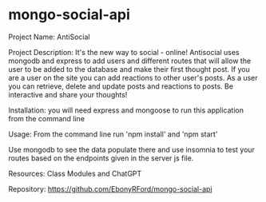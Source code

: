# mongo-social-api

Project Name: AntiSocial

Project Description:
It's the new way to social - online! Antisocial uses mongodb and express to add users and different routes that will allow the user to be added to the database and make their first thought post. If you are a user on the site you can add reactions to other user's posts. As a user you can retrieve, delete and update posts and reactions to posts. Be interactive and share your thoughts!

Installation:
you will need express and mongoose to run this application from the command line

Usage:
From the command line run 'npm install' and 'npm start'

Use mongodb to see the data populate there and use insomnia to test your routes based on the endpoints given in the server js file.

Resources:
Class Modules and ChatGPT

Repository: https://github.com/EbonyRFord/mongo-social-api
